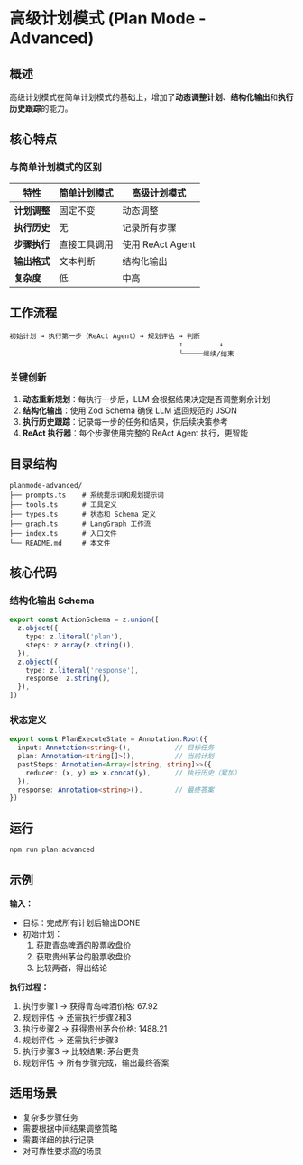 # 高级计划模式 (Plan Mode - Advanced)

## 概述

高级计划模式在简单计划模式的基础上，增加了**动态调整计划**、**结构化输出**和**执行历史跟踪**的能力。

## 核心特点

### 与简单计划模式的区别

| 特性 | 简单计划模式 | 高级计划模式 |
|-----|-------------|-------------|
| **计划调整** | 固定不变 | 动态调整 |
| **执行历史** | 无 | 记录所有步骤 |
| **步骤执行** | 直接工具调用 | 使用 ReAct Agent |
| **输出格式** | 文本判断 | 结构化输出 |
| **复杂度** | 低 | 中高 |

## 工作流程

```
初始计划 → 执行第一步（ReAct Agent）→ 规划评估 → 判断
                                          ↑         ↓
                                          └─────继续/结束
```

### 关键创新

1. **动态重新规划**：每执行一步后，LLM 会根据结果决定是否调整剩余计划
2. **结构化输出**：使用 Zod Schema 确保 LLM 返回规范的 JSON
3. **执行历史跟踪**：记录每一步的任务和结果，供后续决策参考
4. **ReAct 执行器**：每个步骤使用完整的 ReAct Agent 执行，更智能

## 目录结构

```
planmode-advanced/
├── prompts.ts    # 系统提示词和规划提示词
├── tools.ts      # 工具定义
├── types.ts      # 状态和 Schema 定义
├── graph.ts      # LangGraph 工作流
├── index.ts      # 入口文件
└── README.md     # 本文件
```

## 核心代码

### 结构化输出 Schema

```typescript
export const ActionSchema = z.union([
  z.object({
    type: z.literal('plan'),
    steps: z.array(z.string()),
  }),
  z.object({
    type: z.literal('response'),
    response: z.string(),
  }),
])
```

### 状态定义

```typescript
export const PlanExecuteState = Annotation.Root({
  input: Annotation<string>(),           // 目标任务
  plan: Annotation<string[]>(),          // 当前计划
  pastSteps: Annotation<Array<[string, string]>>({
    reducer: (x, y) => x.concat(y),      // 执行历史（累加）
  }),
  response: Annotation<string>(),        // 最终答案
})
```

## 运行

```bash
npm run plan:advanced
```

## 示例

**输入：**
- 目标：完成所有计划后输出DONE
- 初始计划：
  1. 获取青岛啤酒的股票收盘价
  2. 获取贵州茅台的股票收盘价
  3. 比较两者，得出结论

**执行过程：**
1. 执行步骤1 → 获得青岛啤酒价格: 67.92
2. 规划评估 → 还需执行步骤2和3
3. 执行步骤2 → 获得贵州茅台价格: 1488.21
4. 规划评估 → 还需执行步骤3
5. 执行步骤3 → 比较结果: 茅台更贵
6. 规划评估 → 所有步骤完成，输出最终答案

## 适用场景

- 复杂多步骤任务
- 需要根据中间结果调整策略
- 需要详细的执行记录
- 对可靠性要求高的场景

